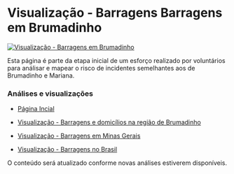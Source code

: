 # Visualização - Barragens Barragens em Brumadinho #

[![Visualização - Barragens em Brumadinho](https://raw.githubusercontent.com/edumagol/Analise-Mapemaneto-Risco-Barragems-Brasil/master/Dataviz/Barragens_MG_Regiao_Rompimento_Macro_2.png)](https://raw.githubusercontent.com/edumagol/Analise-Mapemaneto-Risco-Barragems-Brasil/master/Dataviz/Barragens_MG_Regiao_Rompimento_Macro_2.png)

Esta página é parte da etapa inicial de um esforço realizado por voluntários para análisar e mapear o risco de incidentes semelhantes aos de Brumadinho e Mariana.

### Análises e visualizações ###

* [ Página Incial ]( https://data4industry.github.io )

* [ Visualização - Barragens e domicílios na região de Brumadinho ]( https://data4industry.github.io/barragens_brumadinho )

* [ Visualização - Barragens em Minas Gerais ]( https://data4industry.github.io/barragens_mg )

* [ Visualização - Barragens no Brasil ]( https://data4industry.github.io/barragens_brasil )

O conteúdo será atualizado conforme novas análises estiverem disponíveis.


